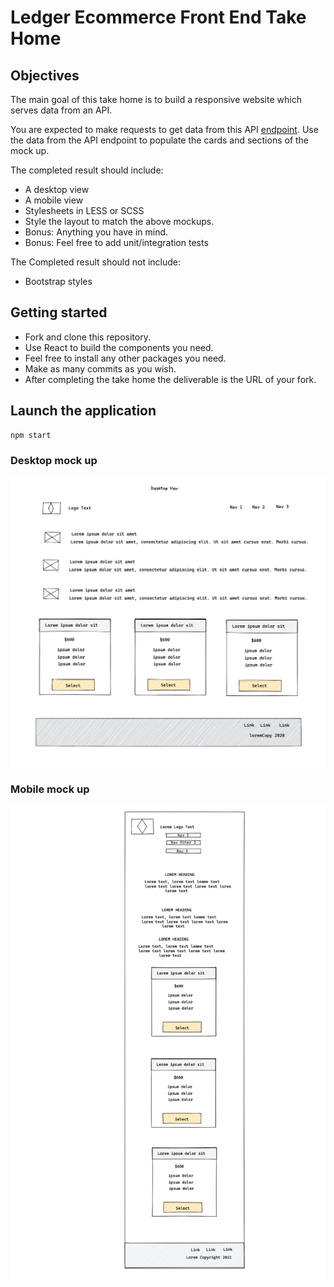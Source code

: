 # Ledger Ecommerce Front End Take Home

## Objectives

The main goal of this take home is to build a responsive website which serves data from an API.

You are expected to make requests to get data from this API [endpoint].
Use the data from the API endpoint to populate the cards and sections of the mock up.

The completed result should include:

- A desktop view
- A mobile view
- Stylesheets in LESS or SCSS
- Style the layout to match the above mockups.
- Bonus: Anything you have in mind.
- Bonus: Feel free to add unit/integration tests

The Completed result should not include:

- Bootstrap styles

## Getting started

- Fork and clone this repository.
- Use React to build the components you need.
- Feel free to install any other packages you need.
- Make as many commits as you wish.
- After completing the take home the deliverable is the URL of your fork.

## Launch the application

```sh
npm start
```

### Desktop mock up

![Desktop](https://github.com/LedgerHQ/edev-front-end-take-home/blob/master/public/images/desktop.png?raw=true)

### Mobile mock up

![Mobile](https://github.com/LedgerHQ/edev-front-end-take-home/blob/master/public/images/mobile.png?raw=true)

[endpoint]: https://jsonplaceholder.typicode.com/
